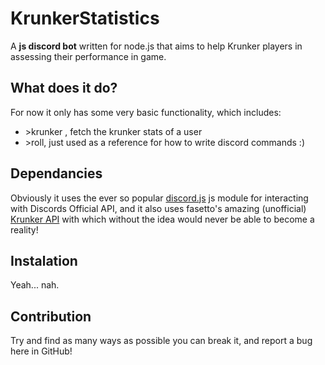 # KrunkerStatistics

A **js discord bot** written for node.js that aims to help Krunker players in assessing their performance in game.

## What does it do?
For now it only has some very basic functionality, which includes:
- \>krunker <user>, fetch the krunker stats of a user
- \>roll, just used as a reference for how to write discord commands :)

## Dependancies
Obviously it uses the ever so popular [discord.js]() js module for interacting with Discords Official API, and it also uses fasetto's amazing (unofficial) [Krunker API](https://www.npmjs.com/package/@fasetto/krunker.io) with which without the idea would never be able to become a reality!

## Instalation
Yeah... nah.

## Contribution
Try and find as many ways as possible you can break it, and report a bug here in GitHub!
